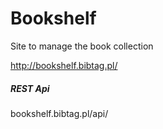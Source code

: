 # Bookshelf

Site to manage the book collection

http://bookshelf.bibtag.pl/
  
  
##### REST Api

bookshelf.bibtag.pl/api/

